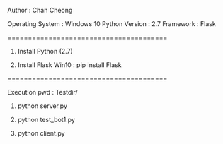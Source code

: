 Author : Chan Cheong

Operating System : Windows 10
Python Version : 2.7
Framework : Flask

=======================================

1. Install Python (2.7)

2. Install Flask
Win10 : pip install Flask

=======================================

Execution
pwd : Testdir/

1. python server.py

2. python test_bot1.py

3. python client.py
